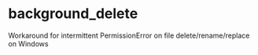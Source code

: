 # background_delete
Workaround for intermittent PermissionError on file delete/rename/replace on Windows
